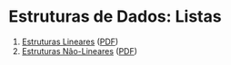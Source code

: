 Estruturas de Dados: Listas
===========================

1. [Estruturas Lineares](Estruturas_Lineares.md) ([PDF](Estruturas_Lineares.pdf))
1. [Estruturas Não-Lineares](Estruturas_Nao_Lineares.md) ([PDF](Estruturas_Nao_Lineares.pdf))
